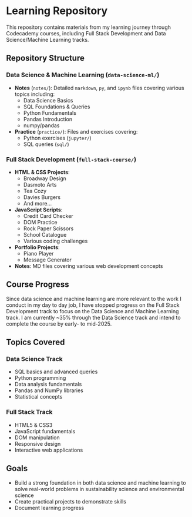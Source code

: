 # Learning Repository

This repository contains materials from my learning journey through Codecademy courses,
including Full Stack Development and Data Science/Machine Learning tracks.

## Repository Structure

### Data Science & Machine Learning (`data-science-ml/`)
- **Notes** (`notes/`): Detailed `markdown`, `py`, and `ipynb` files covering various topics including:
  - Data Science Basics
  - SQL Foundations & Queries
  - Python Fundamentals
  - Pandas Introduction
  - numpy/pandas
- **Practice** (`practice/`): Files and exercises covering:
  - Python exercises (`jupyter/`)
  - SQL queries (`sql/`)

### Full Stack Development (`full-stack-course/`)
- **HTML & CSS Projects**:
  - Broadway Design
  - Dasmoto Arts
  - Tea Cozy
  - Davies Burgers
  - And more...
- **JavaScript Scripts**:
  - Credit Card Checker
  - DOM Practice
  - Rock Paper Scissors
  - School Catalogue
  - Various coding challenges
- **Portfolio Projects**:
  - Piano Player
  - Message Generator
- **Notes**: MD files covering various web development concepts

## Course Progress

Since data science and machine learning are more relevant to the work I
conduct in my day to day job, I have stopped progress on the Full Stack
Development track to focus on the Data Science and Machine Learning track.
I am currently ~35% through the Data Science track and intend to complete
the course by early- to mid-2025.

## Topics Covered

### Data Science Track
- SQL basics and advanced queries
- Python programming
- Data analysis fundamentals
- Pandas and NumPy libraries
- Statistical concepts

### Full Stack Track
- HTML5 & CSS3
- JavaScript fundamentals
- DOM manipulation
- Responsive design
- Interactive web applications

## Goals

- Build a strong foundation in both data science and machine learning to solve real-world problems in
sustainability science and environmental science
- Create practical projects to demonstrate skills
- Document learning progress

